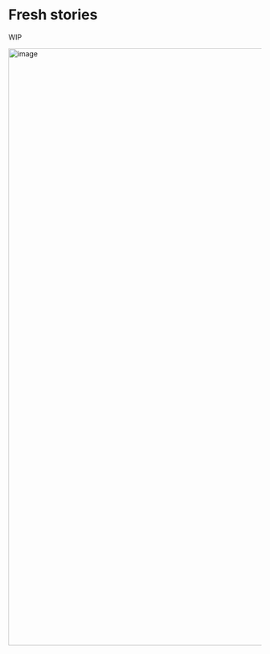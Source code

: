 # Fresh stories

WIP

<img width="1186" alt="image" src="https://github.com/hashrock/fresh-stories/assets/3132889/d0fcc8ea-3854-4dd2-a7bd-c05ab6014cc6">
